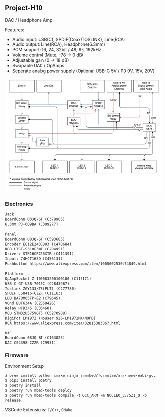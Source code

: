 ## Project-H10

DAC / Headphone Amp

Features:
- Audio input: USB(C), SPDIF(Coax/TOSLINK), Line(RCA)
- Audio output: Line(RCA), Headphone(6.3mm)
- PCM support: 16, 24, 32bit / 48, 96, 192kHz
- Volume control (Mute, -78 -> 0 dB)
- Adjustable gain (0 -> 18 dB)
- Swapable DAC / OpAmps
- Seperate analog power supply (Optional USB-C 5V / PD 9V, 15V, 20V)

![](arch.drawio.png)

### Electronics

```
Jack
BoardConn 03JQ-ST (C378905)
6.3mm PJ-609BA (C309277)

Panel
BoardConn 08JQ-ST (C593685)
Encoder EC12E2430803 (C470684)
RGB LTST-S310F3WT (C284951)
Driver: STP16CPC26XTR (C411391)
Input: 74HCT165D (C456131)
Pushbutton https://www.aliexpress.com/item/1005002530474849.html

Platform
OpAmpSocket Z-100083200100100 (C115171)
USB-C GT-USB-7010C (C2843967)
Toslink ZGY133/T8(PLT) (C277780)
SPDIF CS8416-CZZR (C11163)
LDO BA78M05FP-E2 (C79645)
VGnd BUF634A (C2058426)
Relay HFD3/5 (C36460)
MCU STM32U575VGT6 (C5270988)
DigiPot LM1972 (Mouser 926-LM1972MX/NOPB)
RCA https://www.aliexpress.com/item/32815383067.html

DAC
BoardConn 08JQ-BT (C163025)
DAC CS4398-CZZR (C9931)
```

### Firmware

Environment Setup
```
$ brew install python cmake ninja armmbed/formulae/arm-none-eabi-gcc
$ pip3 install poetry
$ poetry install
$ poetry run mbed-tools deploy
$ poetry run mbed-tools compile -t GCC_ARM -m NUCLEO_U575ZI_Q -b release
```

VSCode Extensions: `C/C++`, `CMake`